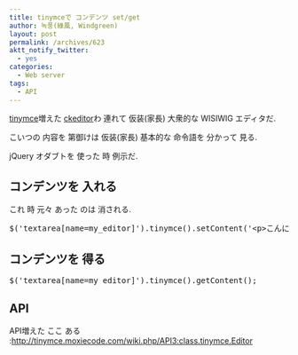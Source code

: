 ```yaml
---
title: tinymceで コンデンツ set/get
author: 녹풍(綠風, Windgreen)
layout: post
permalink: /archives/623
aktt_notify_twitter:
  - yes
categories:
  - Web server
tags:
  - API
---
```

<a target="_top" href="http://tinymce.moxiecode.com/">tinymce</a>増えた <a target="_top" href="http://ckeditor.com/demo">ckeditor</a>わ 連れて 仮装(家長) 大衆的な WISIWIG エディタだ.

こいつの 内容を 第御けは 仮装(家長) 基本的な 命令語を 分かって 見る.

jQuery オダブトを 使った 時 例示だ.

## コンデンツを 入れる

これ 時 元々 あった のは 消される.

<pre>$(&#039;textarea[name=my_editor]&#039;).tinymce().setContent(&#039;&lt;p&gt;こんにちは&lt;/p&gt;&#039;);</pre>

## コンデンツを 得る

<pre>$(&#039;textarea[name=my_editor]&#039;).tinymce().getContent();</pre>

## API

API増えた ここ ある :<a target="_top" href="http://tinymce.moxiecode.com/wiki.php/API3:class.tinymce.Editor">http://tinymce.moxiecode.com/wiki.php/API3:class.tinymce.Editor</a>